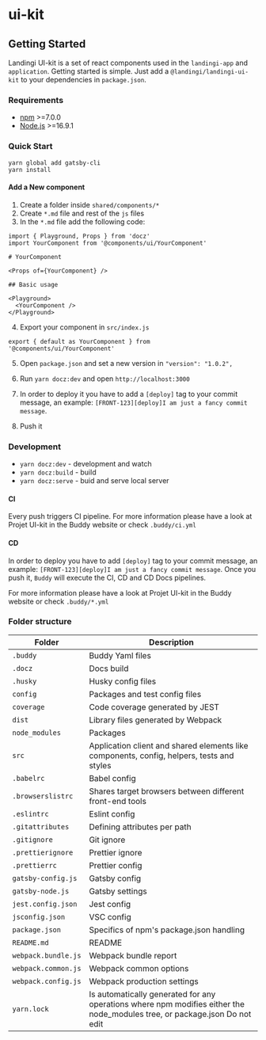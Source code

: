 # ui-kit

## Getting Started

Landingi UI-kit is a set of react components used in the `landingi-app` and `application`.
Getting started is simple. Just add a `@landingi/landingi-ui-kit` to your dependencies in `package.json`.

### Requirements

- [npm](https://www.npmjs.com/get-npm) >=7.0.0
- [Node.js](https://nodejs.org/en/download/) >=16.9.1

### Quick Start

```
yarn global add gatsby-cli
yarn install
```

#### Add a New component

1. Create a folder inside `shared/components/*`
2. Create `*.md` file and rest of the `js` files
3. In the `*.md` file add the following code:

```
import { Playground, Props } from 'docz'
import YourComponent from '@components/ui/YourComponent'

# YourComponent

<Props of={YourComponent} />

## Basic usage

<Playground>
  <YourComponent />
</Playground>
```

4. Export your component in `src/index.js`

```
export { default as YourComponent } from '@components/ui/YourComponent'
```

5. Open `package.json` and set a new version in `"version": "1.0.2",`

6. Run `yarn docz:dev` and open `http://localhost:3000`

7. In order to deploy it you have to add a `[deploy]` tag to your commit message, an example: `[FRONT-123][deploy]I am just a fancy commit message`.

8. Push it

### Development

- `yarn docz:dev` - development and watch
- `yarn docz:build` - build
- `yarn docz:serve` - buid and serve local server

#### CI

Every push triggers CI pipeline. For more information please have a look at Projet UI-kit in the Buddy website or check `.buddy/ci.yml`

#### CD

In order to deploy you have to add `[deploy]` tag to your commit message, an example: `[FRONT-123][deploy]I am just a fancy commit message`. Once you push it, `Buddy` will execute the CI, CD and CD Docs pipelines.

For more information please have a look at Projet UI-kit in the Buddy website or check `.buddy/*.yml`

### Folder structure

Folder                      | Description
------------------          | -----------
`.buddy`                    | Buddy Yaml files
`.docz`                     | Docs build
`.husky`                    | Husky config files
`config`                    | Packages and test config files
`coverage`                  | Code coverage generated by JEST
`dist`                      | Library files generated by Webpack
`node_modules`              | Packages
`src`                       | Application client and shared elements like components, config, helpers, tests and styles
`.babelrc`                  | Babel config
`.browserslistrc`           | Shares target browsers between different front-end tools
`.eslintrc`                 | Eslint config
`.gitattributes`            | Defining attributes per path
`.gitignore`                | Git ignore
`.prettierignore`           | Prettier ignore
`.prettierrc`               | Prettier config
`gatsby-config.js`          | Gatsby config
`gatsby-node.js`            | Gatsby settings
`jest.config.json`          | Jest config
`jsconfig.json`             | VSC config
`package.json`              | Specifics of npm's package.json handling
`README.md`                 | README
`webpack.bundle.js`  | Webpack bundle report
`webpack.common.js`         | Webpack common options
`webpack.config.js`         | Webpack production settings
`yarn.lock`                 | Is automatically generated for any operations where npm modifies either the node_modules  tree, or package.json Do not edit
